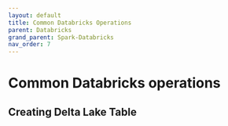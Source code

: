 ```yaml
---
layout: default
title: Common Databricks Operations
parent: Databricks
grand_parent: Spark-Databricks
nav_order: 7
---
```


# Common Databricks operations

## Creating Delta Lake Table

